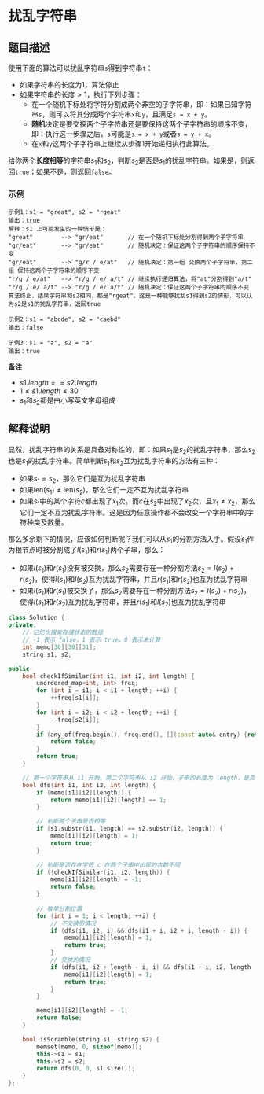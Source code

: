 # 扰乱字符串

## 题目描述

使用下面的算法可以扰乱字符串```s```得到字符串```t```：
- 如果字符串的长度为$1$，算法停止
- 如果字符串的长度$> 1$，执行下列步骤：
  - 在一个随机下标处将字符分割成两个非空的子字符串，即：如果已知字符串```s```，则可以将其分成两个字符串```x```和```y```，且满足```s = x + y```。
  - **随机**决定是要交换两个子字符串还是要保持这两个子字符串的顺序不变，即：执行这一步骤之后，```s```可能是```s = x + y```或者```s = y + x```。
  - 在```x```和```y```这两个子字符串上继续从步骤$1$开始递归执行此算法。

给你两个**长度相等**的字符串$s_1$和$s_2$，判断$s_2$是否是$s_1$的扰乱字符串。如果是，则返回```true```；如果不是，则返回```false```。

### 示例

```
示例1：s1 = "great", s2 = "rgeat"
输出：true
解释：s1 上可能发生的一种情形是：
"great"        --> "gr/eat"       // 在一个随机下标处分割得到两个子字符串
"gr/eat"       --> "gr/eat"       // 随机决定：保证这两个子字符串的顺序保持不变
"gr/eat"       --> "g/r / e/at"   // 随机决定：第一组 交换两个子字符串，第二组 保持这两个子字符串的顺序不变
"r/g / e/at"   --> "r/g / e/ a/t" // 继续执行递归算法，将"at"分割得到"a/t"
"r/g / e/ a/t" --> "r/g / e/ a/t" // 随机决定：保证这两个子字符串的顺序不变
算法终止，结果字符串和s2相同，都是"rgeat"。这是一种能够扰乱s1得到s2的情形，可以认为s2是s1的扰乱字符串，返回true
```

```
示例2：s1 = "abcde", s2 = "caebd"
输出：false
```

```
示例3：s1 = "a", s2 = "a"
输出：true
```

**备注**
- $s1.length == s2.length$
- $1 \leq s1.length \leq 30$
- $s_1$和$s_2$都是由小写英文字母组成

## 解释说明

显然，扰乱字符串的关系是具备对称性的，即：如果$s_1$是$s_2$的扰乱字符串，那么$s_2$也是$s_1$的扰乱字符串。简单判断$s_1$和$s_2$互为扰乱字符串的方法有三种：
- 如果$s_1 = s_2$，那么它们是互为扰乱字符串
- 如果$\text{len}(s_1) \neq \text{len}(s_2)$，那么它们一定不互为扰乱字符串
- 如果$s_1$中的某个字符$c$都出现了$x_1$次，而$c$在$s_2$中出现了$x_2$次，且$x_1 \neq x_2$，那么它们一定不互为扰乱字符串。这是因为任意操作都不会改变一个字符串中的字符种类及数量。

那么多余剩下的情况，应该如何判断呢？我们可以从$s_1$的分割方法入手。假设$s_1$作为根节点时被分割成了$l(s_1)$和$r(s_1)$两个子串，那么：
- 如果$l(s_1)$和$r(s_1)$没有被交换，那么$s_2$需要存在一种分割方法$s_2 = l(s_2) + r(s_2)$，使得$l(s_1)$和$l(s_2)$互为扰乱字符串，并且$r(s_1)$和$r(s_2)$也互为扰乱字符串
- 如果$l(s_1)$和$r(s_1)$被交换了，那么$s_2$需要存在一种分割方法$s_2 = l(s_2) + r(s_2)$，使得$l(s_1)$和$r(s_2)$互为扰乱字符串，并且$r(s_1)$和$l(s_2)$也互为扰乱字符串

```C++
class Solution {
private:
    // 记忆化搜索存储状态的数组
    // -1 表示 false，1 表示 true，0 表示未计算
    int memo[30][30][31];
    string s1, s2;

public:
    bool checkIfSimilar(int i1, int i2, int length) {
        unordered_map<int, int> freq;
        for (int i = i1; i < i1 + length; ++i) {
            ++freq[s1[i]];
        }
        for (int i = i2; i < i2 + length; ++i) {
            --freq[s2[i]];
        }
        if (any_of(freq.begin(), freq.end(), [](const auto& entry) {return entry.second != 0;})) {
            return false;
        }
        return true;
    }

    // 第一个字符串从 i1 开始，第二个字符串从 i2 开始，子串的长度为 length，是否和谐
    bool dfs(int i1, int i2, int length) {
        if (memo[i1][i2][length]) {
            return memo[i1][i2][length] == 1;
        }

        // 判断两个子串是否相等
        if (s1.substr(i1, length) == s2.substr(i2, length)) {
            memo[i1][i2][length] = 1;
            return true;
        }

        // 判断是否存在字符 c 在两个子串中出现的次数不同
        if (!checkIfSimilar(i1, i2, length)) {
            memo[i1][i2][length] = -1;
            return false;
        }
        
        // 枚举分割位置
        for (int i = 1; i < length; ++i) {
            // 不交换的情况
            if (dfs(i1, i2, i) && dfs(i1 + i, i2 + i, length - i)) {
                memo[i1][i2][length] = 1;
                return true;
            }
            // 交换的情况
            if (dfs(i1, i2 + length - i, i) && dfs(i1 + i, i2, length - i)) {
                memo[i1][i2][length] = 1;
                return true;
            }
        }

        memo[i1][i2][length] = -1;
        return false;
    }

    bool isScramble(string s1, string s2) {
        memset(memo, 0, sizeof(memo));
        this->s1 = s1;
        this->s2 = s2;
        return dfs(0, 0, s1.size());
    }
};
```